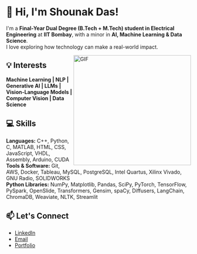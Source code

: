 # 👋 Hi, I'm Shounak Das!

I'm a **Final-Year Dual Degree (B.Tech + M.Tech) student in Electrical Engineering** at **IIT Bombay**, with a minor in **AI, Machine Learning & Data Science**.  
I love exploring how technology can make a real-world impact.  

<img align="right" height="300px" width="320px" alt="GIF" src="https://media.giphy.com/media/CVtNe84hhYF9u/giphy.gif" />


## 💡 Interests

**Machine Learning | NLP | Generative AI | LLMs | Vision-Language Models | Computer Vision | Data Science**  


## 💻 Skills

**Languages:** C++, Python, C, MATLAB, HTML, CSS, JavaScript, VHDL, Assembly, Arduino, CUDA  
**Tools & Software:** Git, AWS, Docker, Tableau, MySQL, PostgreSQL, Intel Quartus, Xilinx Vivado, GNU Radio, SOLIDWORKS  
**Python Libraries:** NumPy, Matplotlib, Pandas, SciPy, PyTorch, TensorFlow, PySpark, OpenSlide, Transformers, Gensim, spaCy, Diffusers, LangChain, ChromaDB, Weaviate, NLTK, Streamlit  


## 📫 Let's Connect

- [LinkedIn](https://www.linkedin.com/in/shounakdas1/)  
- [Email](mailto:shounakd56@gmail.com)  
- [Portfolio](https://shounakd56.github.io/)  




<!--
### 👋 Hi, I'm Shounak!
I'm a third year Electrical Engineering undergraduate at the Indian Institute of Technology Bombay. 
 <img align="right" height="300px" width= "320px" alt="GIF" src="https://media.giphy.com/media/CVtNe84hhYF9u/giphy.gif" />
- My paper <a href="https://arxiv.org/abs/2309.17172"> <b>"Domain-Adaptive Learning: Unsupervised Adaptation for Histology Images"</b></a>: Accepted in the prestigious BioImaging 2024 conference to be conducted at Rome, Italy
- My paper <a href="https://drive.google.com/file/d/1OWps3k4ht_QOqyDZvvjmmwF7NV0r1pVO/view?usp=sharing"> <b>"IDAL: Improved Domain Adaptive Learning for Natural Images Dataset"</b></a>: Submitted in the prestigious IEEE Conference - Winter Conference on Applications of Computer Vision
(WACV) 2024, to be conducted at Waikoloa, Hawaii.
- Interest Areas- Machine Learning, Natural Language Processing, Computer Vision,
Generative AI, Data Science
- Languages- C++, Python, C, MATLAB, HTML, CSS, JavaScript, VHDL, Assembly, Arduino, CUDA
- Python Libraries- NumPy, Matplotlib, Panda, SciPy, PyTorch, TensorFlow, Transformers, NLTK
-->
<!--
**shounakd56/shounakd56** is a ✨ _special_ ✨ repository because its `README.md` (this file) appears on your GitHub profile.

Here are some ideas to get you started:

- 🔭 I’m currently working on ...
- 🌱 I’m currently learning ...
- 👯 I’m looking to collaborate on ...
- 🤔 I’m looking for help with ...
- 💬 Ask me about ...
- 📫 How to reach me: ...
- 😄 Pronouns: ...
- ⚡ Fun fact: ...
-->
